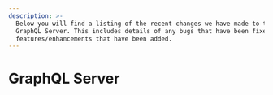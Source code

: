```yaml
---
description: >-
  Below you will find a listing of the recent changes we have made to the
  GraphQL Server. This includes details of any bugs that have been fixed or
  features/enhancements that have been added.
---
```


# GraphQL Server

